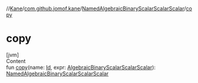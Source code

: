 //[Kane](../../index.md)/[com.github.jomof.kane](../index.md)/[NamedAlgebraicBinaryScalarScalarScalar](index.md)/[copy](copy.md)



# copy  
[jvm]  
Content  
fun [copy](copy.md)(name: [Id](../../com.github.jomof.kane.impl/index.md#%5Bcom.github.jomof.kane.impl%2FId%2F%2F%2FPointingToDeclaration%2F%5D%2FClasslikes%2F-2004631606), expr: [AlgebraicBinaryScalarScalarScalar](../-algebraic-binary-scalar-scalar-scalar/index.md)): [NamedAlgebraicBinaryScalarScalarScalar](index.md)  




